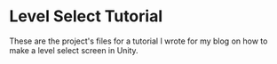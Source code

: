 # Level Select Tutorial

These are the project's files for a tutorial I wrote for my blog on how to make a level select screen in Unity.